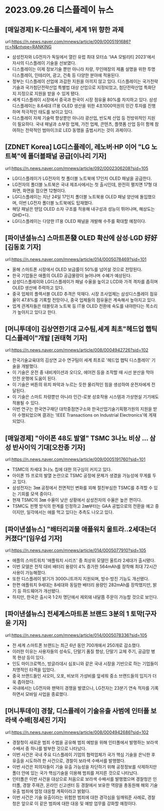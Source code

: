 # 2023.09.26 디스플레이 뉴스

## [매일경제] K-디스플레이, 세계 1위 향한 과제
url:https://n.news.naver.com/mnews/article/009/0005191686?rc=N&ntype=RANKING
- 삼성전자와 LG전자가 독일에서 열린 유럽 최대 모터쇼 'IAA 모빌리티 2023'에서 자사의 디스플레이 기술을 선보였다.
- 디스플레이는 이제 정보기술 뿐만 아니라 차량, 무인매장의 제품 설명을 위한 투명 디스플레이, 인테리어, 광고, 건축 등 다양한 분야에 적용된다.
- 정부는 디스플레이 산업에 과감한 지원을 아끼지 않고 있다. 디스플레이는 국가전략기술과 국가첨단전략산업 특별법 대상 산업으로 지정되었고, 첨단전략산업 특화단지 지정으로 지원을 받을 수 있게 됐다.
- 세계 디스플레이 시장에서 중국과 한국이 시장 점유율 80%를 차지하고 있다. 삼성디스플레이는 8.6세대 IT용 OLED 생산을 위한 4조1000억원의 민간 투자를 진행하며 적극적인 태도를 보이고 있다.
- 디스플레이 자체 기술력 향상뿐만 아니라 광산업, 반도체 산업 등 전방위적인 지원이 필요하다. 국내 패널과 소부장 업체, 가전 업체, 콘텐츠, 플랫폼 산업 등이 함께 참여하는 전략적인 범마이크로 LED 동맹을 출범시키는 것이 과제이다.

## [ZDNET Korea] LG디스플레이, 레노버·HP 이어 "LG 노트북"에 폴더블패널 공급[이나리 기자]
url:https://n.news.naver.com/mnews/article/092/0002306208?sid=105
- LG디스플레이가 LG전자의 첫 폴더블 노트북에 17인치 OLED 패널을 공급한다.
- LG전자의 폴더블 노트북은 국내 제조사에서는 첫 출시인데, 완전히 펼치면 17형 대화면, 화면을 접으면 12형이다.
- LG디스플레이는 지난 24일 17인치 폴더블 노트북용 OLED 패널 양산에 돌입했으며, 이번 LG전자 폴더블 노트북에도 탑재했다.
- 해당 패널은 탠덤 OLED 소자 구조를 적용해 내구성과 성능이 뛰어나며, 해상도는 QHD+다.
- LG디스플레이는 다양한 IT용 OLED 패널을 개발해 수주를 확대할 예정이다.

## [파이낸셜뉴스] 스마트폰發 OLED 확산에 삼성·LGD 好好 [김동호 기자]
url:https://n.news.naver.com/mnews/article/014/0005078469?sid=101
- 올해 스마트폰 시장에서 OLED 보급률이 50%를 넘어설 것으로 전망된다.
- 한국 기업들은 애플의 OLED 공급물량이 늘어나며 수혜가 예상된다.
- 삼성디스플레이와 LG디스플레이가 패널 수율을 높이고 LCD와 가격 격차를 좁히며 OLED 생산에 주력하고 있다.
- 중국 업체의 플렉서블 OLED 추격은 악재다. 시장 조사업체는 삼성디스플레이 점유율이 47.8%를 기록할 전망이나, 중국 업체들의 점유율은 계속해서 높아지고 있다.
- 업계 관계자들은 태블릿과 노트북 등 IT용 OLED 전환에 속도를 내야한다는 목소리가 높아지고 있다고 한다.

## [머니투데이] 김상연한기대 교수팀,세계 최초"헤드업 햅틱 디스플레이"개발 [권태혁 기자]
url:https://n.news.naver.com/mnews/article/008/0004942726?sid=102
- 한국기술교육대의 김상연 교수 연구팀이 세계 최초로 '헤드업 햅틱 디스플레이' 기술을 개발했다.
- 이 기술은 운전 중 내비게이션과 오디오, 에어컨 등을 조작할 때 시선 분산을 막아 안전 운행에 도움이 된다.
- 이 기술은 버튼의 위치 파악과 누르는 듯한 물리적인 힘을 생성하여 운전자에게 전달된다.
- 이 기술은 스마트 차량뿐만 아니라 인간-로봇 상호작용 시스템과 가상현실 기기에도 적용될 수 있다.
- 이번 연구는 한국연구재단 대학중점연구소와 한국산업기술기획평가원의 지원을 받아 수행되었으며 결과는 'IEEE Transactions on Industrial Electronics'에 게재되었다.

## [매일경제] "아이폰 48도 발열" TSMC 3나노 비상 … 삼성 반사이익 기대[오찬종 기자]
url:https://n.news.naver.com/mnews/article/009/0005191760?sid=101
- TSMC의 차세대 3나노 칩에 대한 의구심이 커지고 있다.
- 아이폰 15 프로의 발열 논란으로 TSMC 공정에 문제가 생겼을 가능성에 무게를 두고 있다.
- 삼성전자는 3㎚ 공정에서 전면적인 변화를 꾀해 절친부심한 TSMC를 추격할 수 있는 기회를 모색 중이다.
- 현재 TSMC의 3㎚ 수율이 낮은 상황에서 삼성전자의 수율은 높은 편이다.
- TSMC도 핀펫 방식의 한계를 인정하고 2㎚부터는 GAA 공법으로의 전환을 예고 중이지만, 일각에서는 애를 먹고 있다는 추측도 나오고 있다.

## [파이낸셜뉴스] "배터리괴물 애플워치 울트라..2세대는더 커졌다"[임우섭 기자]
url:https://n.news.naver.com/mnews/article/014/0005077910?sid=105
- 애플의 스마트워치 '애플워치 시리즈' 중 최상위 모델인 울트라 2세대가 출시됐다.
- 이번 모델은 전작 대비 배터리 용량이 4% 증가한 564mAh를 장착해 최대 72시간 사용이 가능해졌다.
- 또한 디스플레이 밝기가 3000니트까지 지원되며, 방수·방진 기능도 개선됐다.
- 한편 애플워치 9세대는 8세대와 동일한 배터리 용량인 282mAh를 장착했지만, 밝기 등 하드웨어가 개선됐다.
- 하지만, 한국은 출시국 1·2차 명단에서 제외돼 내달쯤 주문이 가능할 것으로 보인다.

## [파이낸셜뉴스] 전세계스마트폰 브랜드 3분의 1 토막[구자윤 기자]
url:https://n.news.naver.com/mnews/article/014/0005078336?sid=105
- 전 세계 스마트폰 브랜드는 최근 6년 동안 700개에서 250개로 감소했다.
- 이러한 이유는 사용자들의 성숙도, 단말기 품질 향상, 단말기 교체 주기, 공급망 병목 현상 등이 있다.
- 인도 마이크로맥스, 방글라데시 심포니와 같은 국내 시장을 기반으로 하는 기업들이 치명적인 타격을 입었다.
- 중국 브랜드들인 샤오미, 오포, 비보의 가성비를 앞세워 중소 브랜드들의 입지가 더욱 좁아졌다.
- 국내에서는 LG전자와 팬택이 경쟁을 벌였으나, LG전자는 23분기 연속 적자를 기록하면서 모바일 사업을 종료했다.

## [머니투데이] 경찰, 디스플레이 기술유출 사범에 인터폴 보라색 수배[정세진 기자]
url:https://n.news.naver.com/mnews/article/008/0004942686?sid=102
- 경찰청이 새로운 범죄 수법을 공유해 범죄 예방을 위해 인터폴에서 발행하는 보라색 수배서 중 하나를 발부한 것으로 나타났다.
- 이번 사건은 국내 주요 디스플레이 기업의 협력업체가 국가 핵심 기술을 은닉한 후 유출을 시도하려 한 사건으로, 경찰이 보라색 수배서를 발행했다.
- 이번 사건은 피의자들이 기술 유출 가능성을 차단하기 위해 공정정보를 삭제하지만 폴더 안에 있는 국가 핵심기술을 이용해 범죄를 저지른 것으로 나타났다.
- 인터폴은 이번 사건을 대상으로 처음으로 보라색 수배서를 발행했으며 경찰청은 인터폴, 경찰 주재관, 온라인 신고센터 등 경찰에서 보유한 역량을 총동원해 해외 기술유출 범죄에 엄정 대응할 계획이라고 밝혔다.
- 이번 사건은 기술 유출이라는 위험한 범죄에 대한 경각심을 일깨워준 사례로, 경찰청은 앞으로 이 같은 범죄에 대한 대응 및 예방 업무를 강화할 예정이다.